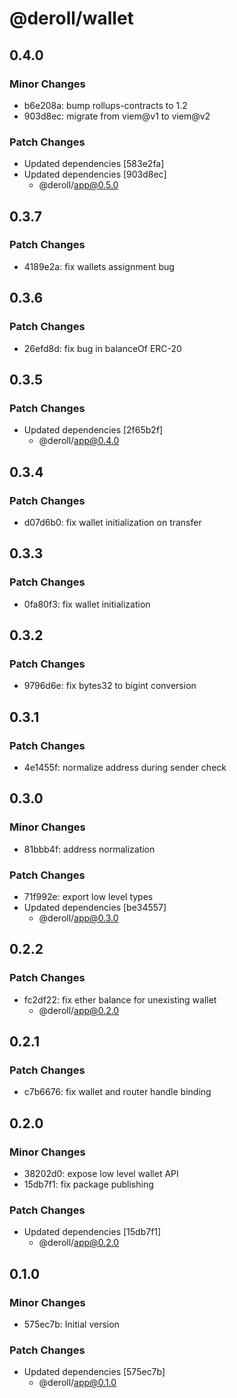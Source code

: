 # @deroll/wallet

## 0.4.0

### Minor Changes

- b6e208a: bump rollups-contracts to 1.2
- 903d8ec: migrate from viem@v1 to viem@v2

### Patch Changes

- Updated dependencies [583e2fa]
- Updated dependencies [903d8ec]
  - @deroll/app@0.5.0

## 0.3.7

### Patch Changes

- 4189e2a: fix wallets assignment bug

## 0.3.6

### Patch Changes

- 26efd8d: fix bug in balanceOf ERC-20

## 0.3.5

### Patch Changes

- Updated dependencies [2f65b2f]
  - @deroll/app@0.4.0

## 0.3.4

### Patch Changes

- d07d6b0: fix wallet initialization on transfer

## 0.3.3

### Patch Changes

- 0fa80f3: fix wallet initialization

## 0.3.2

### Patch Changes

- 9796d6e: fix bytes32 to bigint conversion

## 0.3.1

### Patch Changes

- 4e1455f: normalize address during sender check

## 0.3.0

### Minor Changes

- 81bbb4f: address normalization

### Patch Changes

- 71f992e: export low level types
- Updated dependencies [be34557]
  - @deroll/app@0.3.0

## 0.2.2

### Patch Changes

- fc2df22: fix ether balance for unexisting wallet
  - @deroll/app@0.2.0

## 0.2.1

### Patch Changes

- c7b6676: fix wallet and router handle binding

## 0.2.0

### Minor Changes

- 38202d0: expose low level wallet API
- 15db7f1: fix package publishing

### Patch Changes

- Updated dependencies [15db7f1]
  - @deroll/app@0.2.0

## 0.1.0

### Minor Changes

- 575ec7b: Initial version

### Patch Changes

- Updated dependencies [575ec7b]
  - @deroll/app@0.1.0
